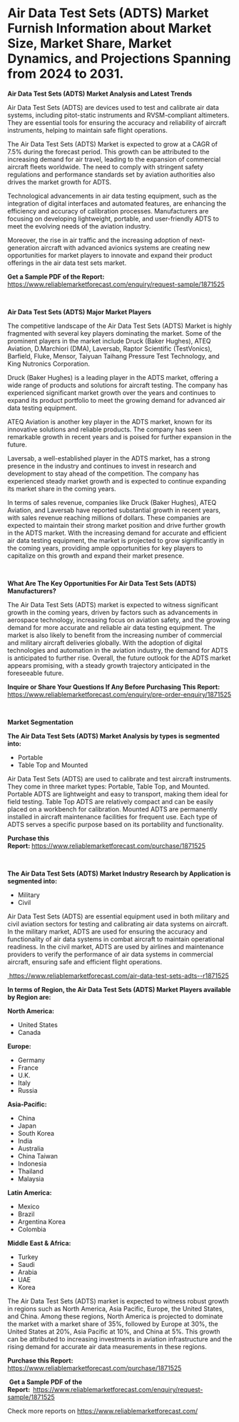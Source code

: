 <p><h1>Air Data Test Sets (ADTS) Market Furnish Information about Market Size, Market Share, Market Dynamics, and Projections Spanning from 2024 to 2031.</h1></p><p><strong>Air Data Test Sets (ADTS) Market Analysis and Latest Trends</strong></p>
<p><p>Air Data Test Sets (ADTS) are devices used to test and calibrate air data systems, including pitot-static instruments and RVSM-compliant altimeters. They are essential tools for ensuring the accuracy and reliability of aircraft instruments, helping to maintain safe flight operations.</p><p>The Air Data Test Sets (ADTS) Market is expected to grow at a CAGR of 7.5% during the forecast period. This growth can be attributed to the increasing demand for air travel, leading to the expansion of commercial aircraft fleets worldwide. The need to comply with stringent safety regulations and performance standards set by aviation authorities also drives the market growth for ADTS.</p><p>Technological advancements in air data testing equipment, such as the integration of digital interfaces and automated features, are enhancing the efficiency and accuracy of calibration processes. Manufacturers are focusing on developing lightweight, portable, and user-friendly ADTS to meet the evolving needs of the aviation industry.</p><p>Moreover, the rise in air traffic and the increasing adoption of next-generation aircraft with advanced avionics systems are creating new opportunities for market players to innovate and expand their product offerings in the air data test sets market.</p></p>
<p><strong>Get a Sample PDF of the Report:&nbsp;</strong> <a href="https://www.reliablemarketforecast.com/enquiry/request-sample/1871525">https://www.reliablemarketforecast.com/enquiry/request-sample/1871525</a></p>
<p>&nbsp;</p>
<p><strong>Air Data Test Sets (ADTS) Major Market Players</strong></p>
<p><p>The competitive landscape of the Air Data Test Sets (ADTS) Market is highly fragmented with several key players dominating the market. Some of the prominent players in the market include Druck (Baker Hughes), ATEQ Aviation, D.Marchiori (DMA), Laversab, Raptor Scientific (TestVonics), Barfield, Fluke, Mensor, Taiyuan Taihang Pressure Test Technology, and King Nutronics Corporation.</p><p>Druck (Baker Hughes) is a leading player in the ADTS market, offering a wide range of products and solutions for aircraft testing. The company has experienced significant market growth over the years and continues to expand its product portfolio to meet the growing demand for advanced air data testing equipment.</p><p>ATEQ Aviation is another key player in the ADTS market, known for its innovative solutions and reliable products. The company has seen remarkable growth in recent years and is poised for further expansion in the future.</p><p>Laversab, a well-established player in the ADTS market, has a strong presence in the industry and continues to invest in research and development to stay ahead of the competition. The company has experienced steady market growth and is expected to continue expanding its market share in the coming years.</p><p>In terms of sales revenue, companies like Druck (Baker Hughes), ATEQ Aviation, and Laversab have reported substantial growth in recent years, with sales revenue reaching millions of dollars. These companies are expected to maintain their strong market position and drive further growth in the ADTS market. With the increasing demand for accurate and efficient air data testing equipment, the market is projected to grow significantly in the coming years, providing ample opportunities for key players to capitalize on this growth and expand their market presence.</p></p>
<p>&nbsp;</p>
<p><strong>What Are The Key Opportunities For Air Data Test Sets (ADTS) Manufacturers?</strong></p>
<p><p>The Air Data Test Sets (ADTS) market is expected to witness significant growth in the coming years, driven by factors such as advancements in aerospace technology, increasing focus on aviation safety, and the growing demand for more accurate and reliable air data testing equipment. The market is also likely to benefit from the increasing number of commercial and military aircraft deliveries globally. With the adoption of digital technologies and automation in the aviation industry, the demand for ADTS is anticipated to further rise. Overall, the future outlook for the ADTS market appears promising, with a steady growth trajectory anticipated in the foreseeable future.</p></p>
<p><strong>Inquire or Share Your Questions If Any Before Purchasing This Report:</strong> <a href="https://www.reliablemarketforecast.com/enquiry/pre-order-enquiry/1871525">https://www.reliablemarketforecast.com/enquiry/pre-order-enquiry/1871525</a></p>
<p>&nbsp;</p>
<p><strong>Market Segmentation</strong></p>
<p><strong>The Air Data Test Sets (ADTS) Market Analysis by types is segmented into:</strong></p>
<p><ul><li>Portable</li><li>Table Top and Mounted</li></ul></p>
<p><p>Air Data Test Sets (ADTS) are used to calibrate and test aircraft instruments. They come in three market types: Portable, Table Top, and Mounted. Portable ADTS are lightweight and easy to transport, making them ideal for field testing. Table Top ADTS are relatively compact and can be easily placed on a workbench for calibration. Mounted ADTS are permanently installed in aircraft maintenance facilities for frequent use. Each type of ADTS serves a specific purpose based on its portability and functionality.</p></p>
<p><strong>Purchase this Report:&nbsp;</strong><a href="https://www.reliablemarketforecast.com/purchase/1871525">https://www.reliablemarketforecast.com/purchase/1871525</a></p>
<p>&nbsp;</p>
<p><strong>The Air Data Test Sets (ADTS) Market Industry Research by Application is segmented into:</strong></p>
<p><ul><li>Military</li><li>Civil</li></ul></p>
<p><p>Air Data Test Sets (ADTS) are essential equipment used in both military and civil aviation sectors for testing and calibrating air data systems on aircraft. In the military market, ADTS are used for ensuring the accuracy and functionality of air data systems in combat aircraft to maintain operational readiness. In the civil market, ADTS are used by airlines and maintenance providers to verify the performance of air data systems in commercial aircraft, ensuring safe and efficient flight operations.</p></p>
<p><a href="https://www.reliablemarketforecast.com/air-data-test-sets-adts--r1871525">&nbsp;https://www.reliablemarketforecast.com/air-data-test-sets-adts--r1871525</a></p>
<p><strong>In terms of Region, the Air Data Test Sets (ADTS) Market Players available by Region are:</strong></p>
<p>
    <p> <strong> North America: </strong>
        <ul>
            <li>United States</li>
            <li>Canada</li>
        </ul>
        </p> 
    <p> <strong> Europe: </strong>
        <ul>
            <li>Germany</li>
            <li>France</li>
            <li>U.K.</li>
            <li>Italy</li>
            <li>Russia</li>
        </ul>
        </p> 
    <p> <strong> Asia-Pacific: </strong>
        <ul>
            <li>China</li>
            <li>Japan</li>
            <li>South Korea</li>
            <li>India</li>
            <li>Australia</li>
            <li>China Taiwan</li>
            <li>Indonesia</li>
            <li>Thailand</li>
            <li>Malaysia</li>
        </ul>
        </p> 
    <p> <strong> Latin America: </strong>
        <ul>
            <li>Mexico</li>
            <li>Brazil</li>
            <li>Argentina Korea</li>
            <li>Colombia</li>
        </ul>
        </p> 
    <p> <strong> Middle East & Africa: </strong>
        <ul>
            <li>Turkey</li>
            <li>Saudi</li>
            <li>Arabia</li>
            <li>UAE</li>
            <li>Korea</li>
        </ul>
    </p>
    </p>
<p><p>The Air Data Test Sets (ADTS) market is expected to witness robust growth in regions such as North America, Asia Pacific, Europe, the United States, and China. Among these regions, North America is projected to dominate the market with a market share of 35%, followed by Europe at 30%, the United States at 20%, Asia Pacific at 10%, and China at 5%. This growth can be attributed to increasing investments in aviation infrastructure and the rising demand for accurate air data measurements in these regions.</p></p>
<p><strong>Purchase this Report: </strong><a href="https://www.reliablemarketforecast.com/purchase/1871525">https://www.reliablemarketforecast.com/purchase/1871525</a></p>
<p>&nbsp;<strong>Get a Sample PDF of the Report:&nbsp;&nbsp;</strong><a href="https://www.reliablemarketforecast.com/enquiry/request-sample/1871525">https://www.reliablemarketforecast.com/enquiry/request-sample/1871525</a></p>
<p><strong></strong></p>
<p>Check more reports on <a href="https://www.reliablemarketforecast.com/">https://www.reliablemarketforecast.com/</a></p>